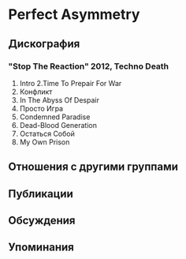 # Perfect Asymmetry



## Дискография

### "Stop The Reaction" 2012, Techno Death

1. Intro
2.Time To Prepair For War
3. Конфликт
4. In The Abyss Of Despair
5. Просто Игра
6. Condemned Paradise 
7. Dead-Blood Generation
8. Остаться Собой
9. My Own Prison


## Отношения с другими группами


## Публикации


## Обсуждения


## Упоминания

